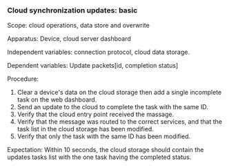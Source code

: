 ### Cloud synchronization updates: basic
Scope: cloud operations, data store and overwrite

Apparatus: Device, cloud server dashboard

Independent variables: connection protocol, cloud data storage.

Dependent variables: Update packets[id, completion status]

Procedure:

1. Clear a device's data on the cloud storage then add a single incomplete task on the web dashboard.
2. Send an update to the cloud to complete the task with the same ID.
3. Verify that the cloud entry point received the massage.
4. Verify that the message was routed to the correct services, and that the task list in the cloud storage has been modified.
5. Verify that only the task with the same ID has been modified.

Expectation: Within 10 seconds, the cloud storage should contain the updates tasks list with the one task having the completed status.
